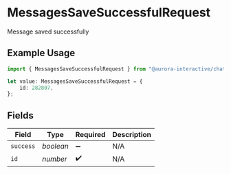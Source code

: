 # MessagesSaveSuccessfulRequest

Message saved successfully

## Example Usage

```typescript
import { MessagesSaveSuccessfulRequest } from "@aurora-interactive/chatbot-api-sdk/models/operations";

let value: MessagesSaveSuccessfulRequest = {
    id: 282807,
};
```

## Fields

| Field              | Type               | Required           | Description        |
| ------------------ | ------------------ | ------------------ | ------------------ |
| `success`          | *boolean*          | :heavy_minus_sign: | N/A                |
| `id`               | *number*           | :heavy_check_mark: | N/A                |